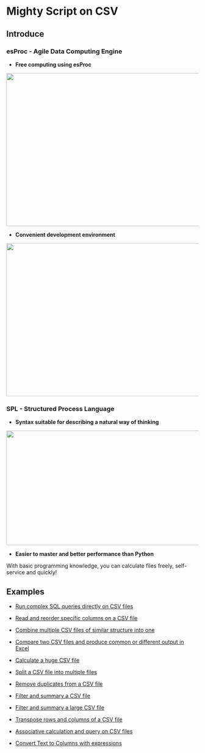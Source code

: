 # Mighty Script on CSV

## Introduce 

### esProc - Agile Data Computing Engine

- **Free computing using esProc**

<img src="http://www.raqsoft.com/html/file-processor/file-processor-4.png" width="800" height="400">

<br>

- **Convenient development environment**

<img src="http://www.raqsoft.com/html/file-processor/file-processor-5.png" width="800" height="400">

### SPL - Structured Process Language

- **Syntax suitable for describing a natural way of thinking**

<img src="http://www.raqsoft.com/html/file-processor/file-processor-7.png"  width="800" height="300">


- **Easier to master and better performance than Python**

With basic programming knowledge, you can calculate files freely, self-service and quickly!

## Examples

- [Run complex SQL queries directly on CSV files](run-sql-over-csv&xls.md)

- [Read and reorder specific columns on a CSV file](read-reorder-columns-CVS-file.md)

- [Combine multiple CSV files of similar structure into one](combine-multiple-CSVs-into-one.md)

- [Compare two CSV files and produce common or different output in Excel](compare-two-CSV-files.md)

- [Calculate a huge CSV file](calculate-a-huge-text-file.md)

- [Split a CSV file into multiple files](split-a-csv-file-into-multiple-files.md)

- [Remove duplicates from a CSV file](remove-duplicates-from-csv.md)

- [Filter and summary a CSV file](fiter-and-summary-csv.md)

- [Filter and summary a large CSV file](filter-and-summary-a-large-CSV-file.md)

- [Transpose rows and columns of a CSV file](transpose-rows-columns-CSV-file.md)

- [Associative calculation and query on CSV files](associative-calculation-on-CSVs.md)

- [Convert Text to Columns with expressions](convert-text-to-columns.md)





